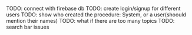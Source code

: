 TODO: connect with firebase db
TODO: create login/signup for different users
TODO: show who created the procedure: System, or a user(shoould mention their names)
TODO: what if there are too many topics
TODO: search bar issues